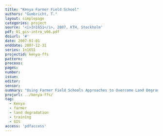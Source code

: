 ```yaml
---
title: "Kenya Farmer Field School"
authors: "Gumbricht, T."
layout: simplepage
categories: project
source: '<i>In1651</i>, 2007, KTH, Stockholm'
pdf: 01_gis-intro_v66.pdf
doiurl: '#'
date: 2007-01-01
enddate: 2007-12-31
series: 1n1651
projectid: kenya-ffs
pattern:
process:
pages:
number:
issue:
editor:
sensor:
summary: "Using Farmer Field Schools Approaches to Overcome Land Degradation in Agro-Pastoral Areas of Kenya. Land degradation assessment – Baseline survey on spatial analysis of land cover / degradation trends and Toolkit Development."
projurl: ../kenya-ffs/
tag:
  - Kenya
  - farmer
  - land degradation
  - training
  - GIS
access: 'pdfaccess'
---
```

